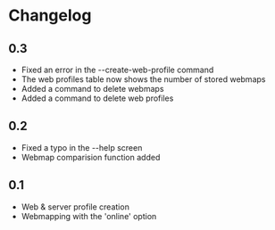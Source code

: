 # Changelog

## 0.3
- Fixed an error in the --create-web-profile command
- The web profiles table now shows the number of stored webmaps
- Added a command to delete webmaps
- Added a command to delete web profiles


## 0.2
- Fixed a typo in the --help screen
- Webmap comparision function added


## 0.1
- Web & server profile creation
- Webmapping with the 'online' option
